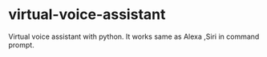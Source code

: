 # virtual-voice-assistant
Virtual voice assistant with python. It works same as Alexa ,Siri in command prompt.
